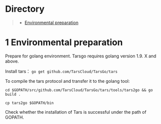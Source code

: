 # Directory
> * [Environmental preparation](#chapter-1)

# 1 <a id="chapter-1"></a> Environmental preparation

Prepare for golang environment. Tarsgo requires golang version 1.9. X and above.

Install tars： `go get github.com/TarsCloud/TarsGo/tars`

To compile the tars protocol and transfer it to the golang tool:

```text
cd $GOPATH/src/github.com/TarsCloud/TarsGo/tars/tools/tars2go && go build . 

cp tars2go $GOPATH/bin
```

Check whether the installation of Tars is successful under the path of GOPATH.



